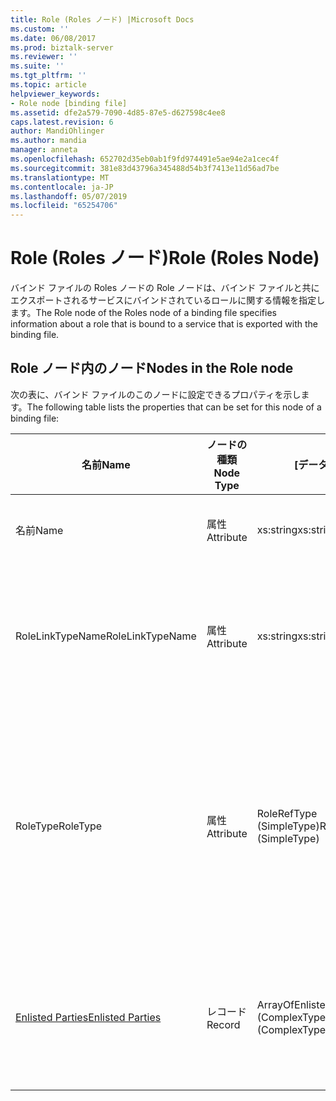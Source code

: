 ```yaml
---
title: Role (Roles ノード) |Microsoft Docs
ms.custom: ''
ms.date: 06/08/2017
ms.prod: biztalk-server
ms.reviewer: ''
ms.suite: ''
ms.tgt_pltfrm: ''
ms.topic: article
helpviewer_keywords:
- Role node [binding file]
ms.assetid: dfe2a579-7090-4d85-87e5-d627598c4ee8
caps.latest.revision: 6
author: MandiOhlinger
ms.author: mandia
manager: anneta
ms.openlocfilehash: 652702d35eb0ab1f9fd974491e5ae94e2a1cec4f
ms.sourcegitcommit: 381e83d43796a345488d54b3f7413e11d56ad7be
ms.translationtype: MT
ms.contentlocale: ja-JP
ms.lasthandoff: 05/07/2019
ms.locfileid: "65254706"
---
```

# <a name="role-roles-node"></a><span data-ttu-id="3f84b-102">Role (Roles ノード)</span><span class="sxs-lookup"><span data-stu-id="3f84b-102">Role (Roles Node)</span></span>
<span data-ttu-id="3f84b-103">バインド ファイルの Roles ノードの Role ノードは、バインド ファイルと共にエクスポートされるサービスにバインドされているロールに関する情報を指定します。</span><span class="sxs-lookup"><span data-stu-id="3f84b-103">The Role node of the Roles node of a binding file specifies information about a role that is bound to a service that is exported with the binding file.</span></span>  
  
## <a name="nodes-in-the-role-node"></a><span data-ttu-id="3f84b-104">Role ノード内のノード</span><span class="sxs-lookup"><span data-stu-id="3f84b-104">Nodes in the Role node</span></span>  
 <span data-ttu-id="3f84b-105">次の表に、バインド ファイルのこのノードに設定できるプロパティを示します。</span><span class="sxs-lookup"><span data-stu-id="3f84b-105">The following table lists the properties that can be set for this node of a binding file:</span></span>  
  
|<span data-ttu-id="3f84b-106">**名前**</span><span class="sxs-lookup"><span data-stu-id="3f84b-106">**Name**</span></span>|<span data-ttu-id="3f84b-107">**ノードの種類**</span><span class="sxs-lookup"><span data-stu-id="3f84b-107">**Node Type**</span></span>|<span data-ttu-id="3f84b-108">**[データ型]**</span><span class="sxs-lookup"><span data-stu-id="3f84b-108">**Data Type**</span></span>|<span data-ttu-id="3f84b-109">**[説明]**</span><span class="sxs-lookup"><span data-stu-id="3f84b-109">**Description**</span></span>|<span data-ttu-id="3f84b-110">**制限**</span><span class="sxs-lookup"><span data-stu-id="3f84b-110">**Restrictions**</span></span>|<span data-ttu-id="3f84b-111">**コメント**</span><span class="sxs-lookup"><span data-stu-id="3f84b-111">**Comments**</span></span>|  
|--------------|-------------------|-------------------|---------------------|----------------------|------------------|  
|<span data-ttu-id="3f84b-112">名前</span><span class="sxs-lookup"><span data-stu-id="3f84b-112">Name</span></span>|<span data-ttu-id="3f84b-113">属性</span><span class="sxs-lookup"><span data-stu-id="3f84b-113">Attribute</span></span>|<span data-ttu-id="3f84b-114">xs:string</span><span class="sxs-lookup"><span data-stu-id="3f84b-114">xs:string</span></span>|<span data-ttu-id="3f84b-115">ロールの名前を指定します。</span><span class="sxs-lookup"><span data-stu-id="3f84b-115">Specifies the name of the role.</span></span>|<span data-ttu-id="3f84b-116">任意</span><span class="sxs-lookup"><span data-stu-id="3f84b-116">Not required</span></span>|<span data-ttu-id="3f84b-117">既定値: 空</span><span class="sxs-lookup"><span data-stu-id="3f84b-117">Default value: empty</span></span>|  
|<span data-ttu-id="3f84b-118">RoleLinkTypeName</span><span class="sxs-lookup"><span data-stu-id="3f84b-118">RoleLinkTypeName</span></span>|<span data-ttu-id="3f84b-119">属性</span><span class="sxs-lookup"><span data-stu-id="3f84b-119">Attribute</span></span>|<span data-ttu-id="3f84b-120">xs:string</span><span class="sxs-lookup"><span data-stu-id="3f84b-120">xs:string</span></span>|<span data-ttu-id="3f84b-121">ロールに関連付けられているロール リンクの種類の名前を指定します</span><span class="sxs-lookup"><span data-stu-id="3f84b-121">Specifies the name of the role link type associated with the role</span></span>|<span data-ttu-id="3f84b-122">任意</span><span class="sxs-lookup"><span data-stu-id="3f84b-122">Not required</span></span>|<span data-ttu-id="3f84b-123">既定値: 空</span><span class="sxs-lookup"><span data-stu-id="3f84b-123">Default value: empty</span></span>|  
|<span data-ttu-id="3f84b-124">RoleType</span><span class="sxs-lookup"><span data-stu-id="3f84b-124">RoleType</span></span>|<span data-ttu-id="3f84b-125">属性</span><span class="sxs-lookup"><span data-stu-id="3f84b-125">Attribute</span></span>|<span data-ttu-id="3f84b-126">RoleRefType (SimpleType)</span><span class="sxs-lookup"><span data-stu-id="3f84b-126">RoleRefType (SimpleType)</span></span>|<span data-ttu-id="3f84b-127">ロールに関連付けられているロールの種類を指定します。</span><span class="sxs-lookup"><span data-stu-id="3f84b-127">Specifies the role type associated with the role.</span></span>|<span data-ttu-id="3f84b-128">必須</span><span class="sxs-lookup"><span data-stu-id="3f84b-128">Required</span></span>|<span data-ttu-id="3f84b-129">既定値: なし</span><span class="sxs-lookup"><span data-stu-id="3f84b-129">Default value: none</span></span><br /><br /> <span data-ttu-id="3f84b-130">有効な値は次のとおりです。</span><span class="sxs-lookup"><span data-stu-id="3f84b-130">Possible values include:</span></span><br /><br /> <span data-ttu-id="3f84b-131">-不明</span><span class="sxs-lookup"><span data-stu-id="3f84b-131">-   Unknown</span></span><br /><span data-ttu-id="3f84b-132">実装</span><span class="sxs-lookup"><span data-stu-id="3f84b-132">-   Implements</span></span><br /><span data-ttu-id="3f84b-133">-使用します。</span><span class="sxs-lookup"><span data-stu-id="3f84b-133">-   Uses</span></span>|  
|[<span data-ttu-id="3f84b-134">Enlisted Parties</span><span class="sxs-lookup"><span data-stu-id="3f84b-134">Enlisted Parties</span></span>](../core/enlisted-parties-role-node.md)|<span data-ttu-id="3f84b-135">レコード</span><span class="sxs-lookup"><span data-stu-id="3f84b-135">Record</span></span>|<span data-ttu-id="3f84b-136">ArrayOfEnlistedParty (ComplexType)</span><span class="sxs-lookup"><span data-stu-id="3f84b-136">ArrayOfEnlistedParty (ComplexType)</span></span>|<span data-ttu-id="3f84b-137">このロールにバインドされた参加しているパーティのコンテナー ノードです。</span><span class="sxs-lookup"><span data-stu-id="3f84b-137">Container node for the enlisted parties bound to this role.</span></span>|<span data-ttu-id="3f84b-138">任意</span><span class="sxs-lookup"><span data-stu-id="3f84b-138">Not required</span></span>|<span data-ttu-id="3f84b-139">既定値: なし</span><span class="sxs-lookup"><span data-stu-id="3f84b-139">Default value: none</span></span>|